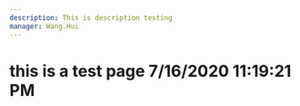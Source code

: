 ```yaml
---
description: This is description testing
manager: Wang.Hui
---
```

# this is a test page 7/16/2020 11:19:21 PM